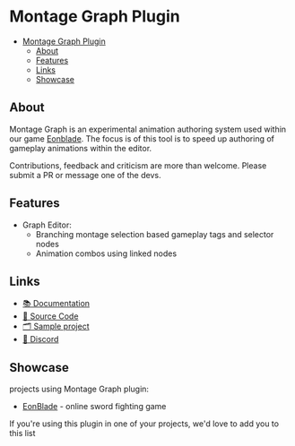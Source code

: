 # Montage Graph Plugin 
- [Montage Graph Plugin](#montage-graph-plugin-)
    - [About](#about)
    - [Features](#features)
    - [Links](#links)
    - [Showcase](#showcase)

## About
Montage Graph is an experimental animation authoring system used within our game [Eonblade](https://store.steampowered.com/app/1213840/EonBlade/).
The focus is of this tool is to speed up authoring of gameplay animations within the editor. 

Contributions, feedback and criticism are more than welcome. Please submit a PR or message one of the devs.

## Features
- Graph Editor:
    - Branching montage selection based gameplay tags and selector nodes
    - Animation combos using linked nodes
    

## Links
* [📚 Documentation](https://docs.eonblade.com/montagegraph) 
* [📄 Source Code](https://github.com/timofeji/MontageGraph)
* [🗂️ Sample project](https://github.com/timofeji/MontageGraphSample)
* [💬 Discord](https://discord.gg/ymHY5eP)

## Showcase
projects using Montage Graph plugin:
* [EonBlade](https://store.steampowered.com/app/1213840/EonBlade/) - online sword fighting game 

If you're using this plugin in one of your projects, we'd love to add you to this list 
